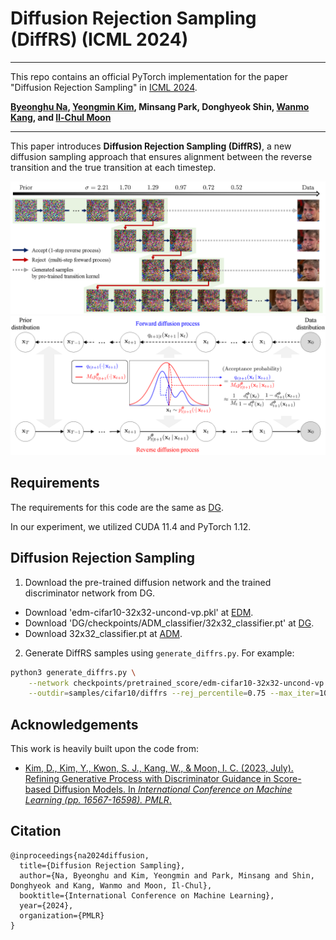 # Diffusion Rejection Sampling (DiffRS) (ICML 2024)

--------------------

This repo contains an official PyTorch implementation for the paper "Diffusion Rejection Sampling" in [ICML 2024](https://icml.cc/Conferences/2024).

**[Byeonghu Na](https://sites.google.com/view/byeonghu-na), [Yeongmin Kim](https://sites.google.com/view/yeongmin-space), Minsang Park, Donghyeok Shin, [Wanmo Kang](https://sites.google.com/site/wanmokang), and [Il-Chul Moon](https://aai.kaist.ac.kr/bbs/board.php?bo_table=sub2_1&wr_id=3)**   


--------------------

This paper introduces **Diffusion Rejection Sampling (DiffRS)**, a new diffusion sampling approach that ensures alignment between the reverse transition and the true transition at each timestep.

<img src="./figures/SamplingProcess_v10.png" width="1000" title="example" alt="Illustration of the sampling process for DiffRS. The path with the green background represents the DiffRS sampling process, and the rightmost images are generated when the images are sampled as a base sampler without rejection from the intermediate image. Timesteps are expressed as the noise level σ from the EDM scheme.">

<img src="./figures/overview_v10.png" width="1000" title="overview" alt="Overview of DiffRS. We sequentially apply the rejection sampling on the pre-trained transition kernel (red) to align the true transition kernel (blue). The acceptance probability is estimated by the time-dependent discriminator.">

## Requirements

The requirements for this code are the same as [DG](https://github.com/aailabkaist/DG).

In our experiment, we utilized CUDA 11.4 and PyTorch 1.12.


## Diffusion Rejection Sampling

1. Download the pre-trained diffusion network and the trained discriminator network from DG.
  - Download 'edm-cifar10-32x32-uncond-vp.pkl' at [EDM](https://github.com/NVlabs/edm).
  - Download 'DG/checkpoints/ADM_classifier/32x32_classifier.pt' at [DG](https://github.com/aailabkaist/DG).
  - Download 32x32_classifier.pt at [ADM](https://github.com/openai/guided-diffusion).

2. Generate DiffRS samples using `generate_diffrs.py`. For example:

```.bash
python3 generate_diffrs.py \
    --network checkpoints/pretrained_score/edm-cifar10-32x32-uncond-vp.pkl \
    --outdir=samples/cifar10/diffrs --rej_percentile=0.75 --max_iter=105
```


## Acknowledgements

This work is heavily built upon the code from:
* [Kim, D., Kim, Y., Kwon, S. J., Kang, W., & Moon, I. C. (2023, July). Refining Generative Process with Discriminator Guidance in Score-based Diffusion Models. In *International Conference on Machine Learning (pp. 16567-16598). PMLR*.](https://github.com/aailabkaist/DG)

## Citation

```
@inproceedings{na2024diffusion,
  title={Diffusion Rejection Sampling},
  author={Na, Byeonghu and Kim, Yeongmin and Park, Minsang and Shin, Donghyeok and Kang, Wanmo and Moon, Il-Chul},
  booktitle={International Conference on Machine Learning},
  year={2024},
  organization={PMLR}
}
```

